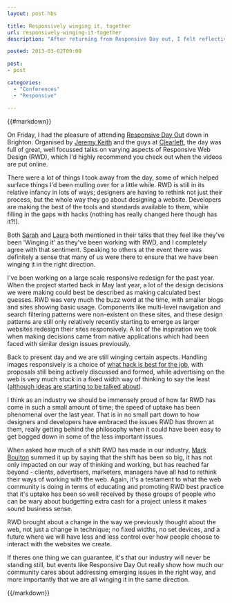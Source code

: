 ```yaml
---
layout: post.hbs

title: Responsively winging it, together
url: responsively-winging-it-together
description: "After returning from Responsive Day out, I felt reflective about the state of RWD."

posted: 2013-03-02T09:00

post:
- post

categories:
  - "Conferences"
  - "Responsive"

---
```


{{#markdown}}

On Friday, I had the pleasure of attending [Responsive Day Out](http://responsiveconf.com/) down in Brighton. Organised by [Jeremy Keith](https://twitter.com/adactio) and the guys at [Clearleft](https://twitter.com/clearleft), the day was full of great, well focussed talks on varying aspects of Responsive Web Design (RWD), which I'd highly recommend you check out when the videos are put online.

There were a lot of things I took away from the day, some of which helped surface things I'd been mulling over for a little while. RWD is still in its relative infancy in lots of ways; designers are having to rethink not just their process, but the whole way they go about designing a website. Developers are making the best of the tools and standards available to them, while filling in the gaps with hacks (nothing has really changed here though has it?!).

Both [Sarah](https://twitter.com/sazzy) and [Laura](https://twitter.com/laurakalbag) both mentioned in their talks that they feel like they've been 'Winging it' as they've been working with RWD, and I completely agree with that sentiment. Speaking to others at the event there was definitely a sense that many of us were there to ensure that we have been winging it in the right direction.

I've been working on a large scale responsive redesign for the past year. When the project started back in May last year, a lot of the design decisions we were making could best be described as making calculated best guesses.  RWD was very much the buzz word at the time, with smaller blogs and sites showing basic usage. Components like multi-level navigation and search filtering patterns were non-existent on these sites, and these design patterns are still only relatively recently starting to emerge as larger websites redesign their sites responsively. A lot of the inspiration we took when making decisions came from native applications which had been faced with similar design issues previously.

Back to present day and we are still winging certain aspects. Handling images responsively is a choice of [what hack is best for the job](http://css-tricks.com/which-responsive-images-solution-should-you-use/), with proposals still being actively discussed and formed, while advertising on the web is very much stuck in a fixed width way of thinking to say the least ([although ideas are starting to be talked about](http://mobile.smashingmagazine.com/2012/11/29/making-advertising-work-in-a-responsive-world/)).

I think as an industry we should be immensely proud of how far RWD has come in such a small amount of time; the speed of uptake has been phenomenal over the last year. That is in no small part down to how designers and developers have embraced the issues RWD has thrown at them, really getting behind the philosophy when it could have been easy to get bogged down in some of the less important issues.

When asked how much of a shift RWD has made in our industry, [Mark Boulton](https://twitter.com/markboulton) summed it up by saying that the shift has been so big, it has not only impacted on our way of thinking and working, but has reached far beyond - clients, advertisers, marketers, managers have all had to rethink their ways of working with the web.  Again, it's a testament to what the web community is doing in terms of educating and promoting RWD best practice that it's uptake has been so well received by these groups of people who can be wary about budgetting extra cash for a project unless it makes sound business sense.

RWD brought about a change in the way we previously thought about the web, not just a change in technique; no fixed widths, no set devices, and a future where we will have less and less control over how people choose to interact with the websites we create.

If theres one thing we can guarantee, it's that our industry will never be standing still, but events like Responsive Day Out really show how much our community cares about addressing emerging issues in the right way, and more importantly that we are all winging it in the same direction.

{{/markdown}}